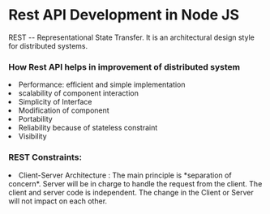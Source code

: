 # Rest API Development in Node JS
REST -- Representational State Transfer. 
It is an architectural design style for distributed systems.
### How Rest API helps in improvement of distributed system
<li> Performance: efficient and simple implementation</li>
<li> scalability of component interaction</li>
<li> Simplicity of Interface</li>
<li> Modification of component</li>
<li> Portability</li>
<li> Reliability because of stateless constraint</li>
<li> Visibility</li>

### REST Constraints:
<li> Client-Server Architecture : The main principle is *separation of concern*. Server will be in
                                charge to handle the request from the client. The client and server code
                                is independent. The change in the Client or Server will not impact on each other.</li>

